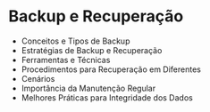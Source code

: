 # Backup e Recuperação
- Conceitos e Tipos de Backup
- Estratégias de Backup e Recuperação
- Ferramentas e Técnicas
- Procedimentos para Recuperação em Diferentes
- Cenários
- Importância da Manutenção Regular
- Melhores Práticas para Integridade dos Dados
